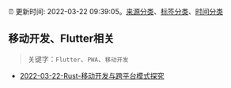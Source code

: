 :alarm_clock: 更新时间: 2022-03-22 09:39:05。[来源分类](../README.md)、[标签分类](../TAGS.md)、[时间分类](../TIMELINE.md)

## 移动开发、Flutter相关


> 关键字：`Flutter`、`PWA`、`移动开发`



- [2022-03-22-Rust-移动开发与跨平台模式探究](https://toutiao.io/k/3qhp8rv) 